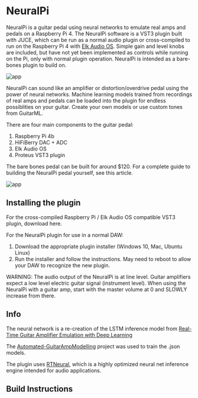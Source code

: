 # NeuralPi

NeuralPi is a guitar pedal using neural networks to emulate real amps and pedals on a Raspberry Pi 4. The NeuralPi software is a VST3 plugin built with JUCE, which can be run as a normal audio plugin or cross-compiled to run on the Raspberry Pi 4 with [Elk Audio OS](https://elk.audio/). Simple gain and level knobs are included, but have not yet been implemented as controls while running on the Pi, only with normal plugin operation. NeuralPi is intended as a bare-bones plugin to build on.  

![app](https://github.com/GuitarML/NeuralPi/blob/main/resources/rpi_pic.jpg)

NeuralPi can sound like an amplifier or distortion/overdrive pedal using the power of neural networks. Machine learning models trained from recordings of real amps and pedals can be loaded into the plugin for endless possiblities on your guitar. Create your own models or use custom tones from GuitarML.

There are four main components to the guitar pedal:

1. Raspberry Pi 4b
2. HiFiBerry DAC + ADC
3. Elk Audio OS
4. Proteus VST3 plugin

The bare bones pedal can be built for around $120. For a complete guide to building the NeuralPi pedal yourself, see this article.

![app](https://github.com/GuitarML/NeuralPi/blob/main/resources/neuralpi_pic.jpg)

## Installing the plugin

For the cross-compiled Raspberry Pi / Elk Audio OS compatible VST3 plugin, download here.

For the NeuralPi plugin for use in a normal DAW:
1. Download the appropriate plugin installer (Windows 10, Mac, Ubuntu Linux)
2. Run the installer and follow the instructions. May need to reboot to allow your DAW to recognize the new plugin.

WARNING: The audio output of the NeuralPi is at line level. Guitar amplifiers expect a low level electric guitar signal (instrument level). When using the NeuralPi with a guitar amp, start with the master volume at 0 and SLOWLY increase from there. 

## Info
The neural network is a re-creation of the LSTM inference model from [Real-Time Guitar Amplifier Emulation with Deep Learning](https://www.mdpi.com/2076-3417/10/3/766/htm)

The [Automated-GuitarAmpModelling](https://github.com/Alec-Wright/Automated-GuitarAmpModelling) project was used to train the .json models. 

The plugin uses [RTNeural](https://github.com/jatinchowdhury18/RTNeural), which is a highly optimized neural net inference engine intended for audio applications. 

## Build Instructions
